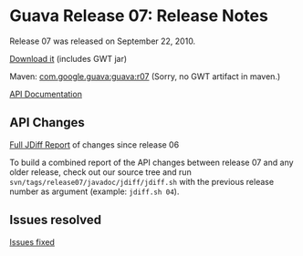 # Guava Release 07: Release Notes

Release 07 was released on September 22, 2010.

[Download it](https://github.com/google/guava/archive/v7.0.zip) (includes GWT jar)

Maven: [com.google.guava:guava:r07](http://repo2.maven.org/maven2/com/google/guava/guava/r07/) (Sorry, no GWT artifact in maven.)

[API Documentation](http://google.github.io/guava/releases/7.0/api/docs/)

## API Changes

[Full JDiff Report](http://google.github.io/guava/releases/7.0/api/diffs/) of changes since release 06

To build a combined report of the API changes between release 07 and any older release, check out our source tree and run `svn/tags/release07/javadoc/jdiff/jdiff.sh` with the previous release number as argument (example: `jdiff.sh 04`).

## Issues resolved

[Issues fixed](https://github.com/google/guava/issues?utf8=%E2%9C%93&q=milestone%3A7.0+is%3Aclosed+)
